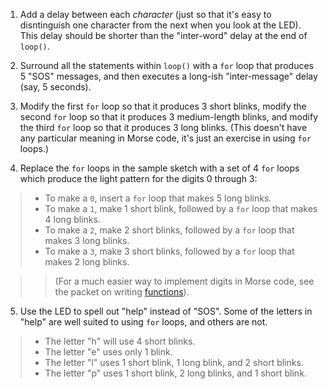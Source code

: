 1. Add a delay between each *character* (just so that it's easy to disntinguish
one character from the next when you look at the LED).  This delay should 
be shorter than the "inter-word" delay at the end of `loop()`.

2. Surround all the statements within `loop()` with a `for` loop that 
produces 5 "SOS" messages, and then executes a long-ish "inter-message"
delay (say, 5 seconds).

3. Modify the first `for` loop so that it produces 3 short blinks, modify the
second `for` loop so that it produces 3 medium-length blinks, and modify the third 
`for` loop so that it produces 3 long blinks.  (This doesn't have any particular
meaning in Morse code, it's just an exercise in using `for` loops.)

4.  Replace the `for` loops in the sample sketch with a set of 4 `for` loops
which produce the light pattern for the digits 0 through 3:

> * To make a `0`, insert a `for` loop that makes 5 long blinks.
> * To make a `1`, make 1 short blink, followed by a `for` loop that makes 4 long blinks.
> * To make a `2`, make 2 short blinks, followed by a `for` loop that makes 3 long blinks.
> * To make a `3`, make 3 short blinks, followed by a `for` loop that makes 2 long blinks.

> > (For a much easier way to implement digits in Morse code, see the packet 
> > on writing [functions](../4-functions)).

5. Use the LED to spell out "help" instead of "SOS".  Some of the letters
in "help" are well suited to using `for` loops, and others are not.

> * The letter "h" will use 4 short blinks.
> * The letter "e" uses only 1 blink.
> * The letter "l" uses 1 short blink, 1 long blink, and 2 short blinks.
> * The letter "p" uses 1 short blink, 2 long blinks, and 1 short blink.

